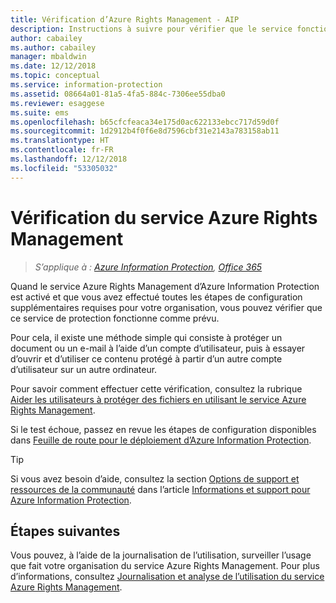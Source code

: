```yaml
---
title: Vérification d’Azure Rights Management - AIP
description: Instructions à suivre pour vérifier que le service fonctionne comme prévu. Pour cela, protégez un fichier ou un e-mail en utilisant un compte d’utilisateur, puis essayez d’ouvrir et d’utiliser ce contenu protégé à partir d’un autre compte d’utilisateur.
author: cabailey
ms.author: cabailey
manager: mbaldwin
ms.date: 12/12/2018
ms.topic: conceptual
ms.service: information-protection
ms.assetid: 08664a01-81a5-4fa5-884c-7306ee55dba0
ms.reviewer: esaggese
ms.suite: ems
ms.openlocfilehash: b65cfcfeaca34e175d0ac622133ebcc717d59d0f
ms.sourcegitcommit: 1d2912b4f0f6e8d7596cbf31e2143a783158ab11
ms.translationtype: HT
ms.contentlocale: fr-FR
ms.lasthandoff: 12/12/2018
ms.locfileid: "53305032"
---
```

# <a name="verifying-the-azure-rights-management-service"></a>Vérification du service Azure Rights Management

>*S’applique à : [Azure Information Protection](https://azure.microsoft.com/pricing/details/information-protection), [Office 365](https://download.microsoft.com/download/E/C/F/ECF42E71-4EC0-48FF-AA00-577AC14D5B5C/Azure_Information_Protection_licensing_datasheet_EN-US.pdf)*

Quand le service Azure Rights Management d’Azure Information Protection est activé et que vous avez effectué toutes les étapes de configuration supplémentaires requises pour votre organisation, vous pouvez vérifier que ce service de protection fonctionne comme prévu. 

Pour cela, il existe une méthode simple qui consiste à protéger un document ou un e-mail à l’aide d’un compte d’utilisateur, puis à essayer d’ouvrir et d’utiliser ce contenu protégé à partir d’un autre compte d’utilisateur sur un autre ordinateur.

Pour savoir comment effectuer cette vérification, consultez la rubrique [Aider les utilisateurs à protéger des fichiers en utilisant le service Azure Rights Management](help-users.md).

Si le test échoue, passez en revue les étapes de configuration disponibles dans [Feuille de route pour le déploiement d’Azure Information Protection](deployment-roadmap.md).

> [!TIP]
> Si vous avez besoin d’aide, consultez la section [Options de support et ressources de la communauté](information-support.md#support-options-and-community-resources) dans l’article [Informations et support pour Azure Information Protection](information-support.md).

## <a name="next-steps"></a>Étapes suivantes

Vous pouvez, à l’aide de la journalisation de l’utilisation, surveiller l’usage que fait votre organisation du service Azure Rights Management. Pour plus d’informations, consultez [Journalisation et analyse de l’utilisation du service Azure Rights Management](log-analyze-usage.md).



